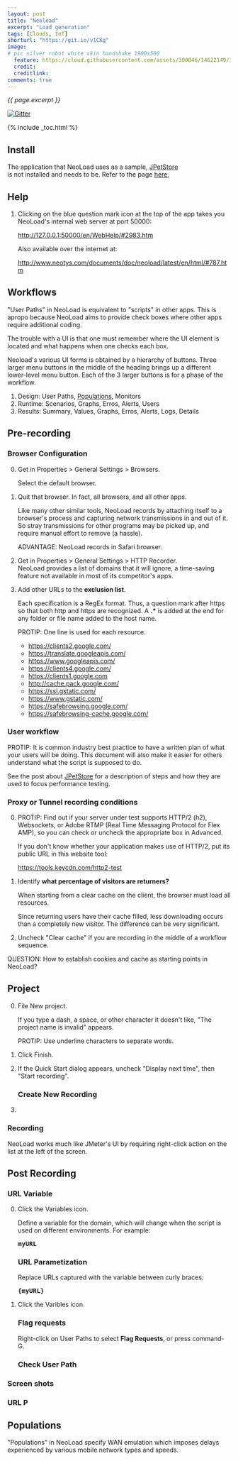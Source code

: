 ```yaml
---
layout: post
title: "Neoload"
excerpt: "Load generation"
tags: [Clouds, IoT]
shorturl: "https://git.io/v1CKg"
image:
# pic silver robot white skin handshake 1900x500
  feature: https://cloud.githubusercontent.com/assets/300046/14622149/306629f0-0585-11e6-961a-dc8f60dadbf6.jpg
  credit: 
  creditlink: 
comments: true
---
```

<i>{{ page.excerpt }}</i>

[![Gitter](https://badges.gitter.im/wilsonmar/wilsonmar.github.io.svg)](https://gitter.im/wilsonmar/wilsonmar.github.io?utm_source=badge&utm_medium=badge&utm_campaign=pr-badge)

{% include _toc.html %}

## Install

The application that NeoLoad uses as a sample,
<a target="_blank" href="https://wilsonmar.github.io/neoload/JPetStore">
   JPetStore</a>  
is not installed and needs to be. Refer to the page 
[here](https://wilsonmar.github.io/neoload/JPetStore), 

## Help

1. Clicking on the blue question mark icon at the top of the app
   takes you NeoLoad's internal web server at port 50000:

   <a target="_blank" href="http://127.0.0.1:50000/en/WebHelp/#787.htm">
   http://127.0.0.1:50000/en/WebHelp/#2983.htm</a>

   Also available over the internet at:

   <a target="_blank" href="http://www.neotys.com/documents/doc/neoload/latest/en/html/#787.htm">
   http://www.neotys.com/documents/doc/neoload/latest/en/html/#787.htm</a>

## Workflows

"User Paths" in NeoLoad is equivalent to "scripts" in other apps.
This is apropo because NeoLoad aims to provide check boxes
where other apps require additional coding.

   The trouble with a UI is that one must remember where the
   UI element is located and what happens when one checks each box.

Neoload's various UI forms is obtained by a hierarchy of buttons.
Three larger menu buttons in the middle of the heading 
brings up a different lower-level menu button.
Each of the 3 larger buttons is for a phase of the workflow.

   1. Design: User Paths, <a href="#Populations">Populations</a>, Monitors
   2. Runtime: Scenarios, Graphs, Erros, Alerts, Users
   3. Results: Summary, Values, Graphs, Erros, Alerts, Logs, Details


## Pre-recording 

### Browser Configuration

0. Get in Properties > General Settings > Browsers.

   Select the default browser.

0. Quit that browser. In fact, all browsers, and all other apps.

   Like many other similar tools, NeoLoad records by attaching itself to 
   a browser's process and capturing network transmissions in and out
   of it. So stray transmissions for other programs may be picked up,
   and require manual effort to remove (a hassle).

   ADVANTAGE: NeoLoad records in Safari browser.

0. Get in Properties > General Settings > HTTP Recorder.<br />
   NeoLoad provides a list of domains that it will ignore,
   a time-saving feature not available in most of its competitor's apps.

0. Add other URLs to the <strong>exclusion list</strong>.

   Each specification is a RegEx format.
   Thus, a question mark after https so that both http and https are recognized. 
   A <strong>.*</strong> is added at the end for any folder or 
   file name added to the host name.

   PROTIP: One line is used for each resource.

   * https://clients2.google.com/
   * https://translate.googleapis.com/
   * https://www.googleapis.com/
   * https://clients4.google.com/
   * https://clients1.google.com
   * http://cache.pack.google.com/
   * https://ssl.gstatic.com/
   * https://www.gstatic.com/
   * https://safebrowsing.google.com/
   * https://safebrowsing-cache.google.com/

### User workflow

PROTIP: It is common industry best practice to have a written plan
of what your users will be doing. This document will also make it easier
for others understand what the script is supposed to do.

See the post about [JPetStore](JPetStore) for a description of steps
and how they are used to focus performance testing.


### Proxy or Tunnel recording conditions

0. PROTIP: Find out if your server under test supports HTTP/2 (h2), Websockets, or Adobe RTMP (Real Time Messaging Protocol for Flex AMP), so you can check or uncheck the appropriate box in Advanced.

   If you don't know whether your application makes use of HTTP/2, put its public URL in this website tool:

   <a target="_blank" href="https://tools.keycdn.com/http2-test">
   https://tools.keycdn.com/http2-test</a>

0. Identify <strong>what percentage of visitors are returners?</strong>

   When starting from a clear cache on the client, the browser must
   load all resources.

   Since returning users have their cache filled, less downloading occurs
   than a completely new visitor. The difference can be very significant.

 0. Uncheck "Clear cache" if you are recording in the middle of a workflow sequence.

   QUESTION: How to establish cookies and cache as starting points
   in NeoLoad?


## Project

0. File New project.

   If you type a dash, a space, or other character it doesn't like,
   "The project name is invalid" appears.

   PROTIP: Use underline characters to separate words.

0. Click Finish.

0. If the Quick Start dialog appears, uncheck "Display next time",
   then "Start recording".


   ### Create New Recording

0. 


### Recording

NeoLoad works much like JMeter's UI by requiring right-click action on the 
list at the left of the screen.

## Post Recording

   ### URL Variable

0. Click the Variables icon.

   Define a variable for the domain, which will change when the script is used
   on different environments. For example:

   <pre><strong>myURL</strong></pre>

   ### URL Parametization

   Replace URLs captured with the variable between curly braces:

   <pre><strong>{myURL}</strong></pre>

0. Click the Varibles icon.


   ### Flag requests

   Right-click on User Paths to select <strong>Flag Requests</strong>,
   or press command-G.

   ### Check User Path



### Screen shots


### URL P


<a name="Populations"></a>

## Populations

"Populations" in NeoLoad specify WAN emulation which imposes delays experienced by various mobile network types and speeds.

